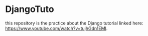 # DjangoTuto
this repository is the practice about the Django tutorial linked here: https://www.youtube.com/watch?v=tujhGdn1EMI.
